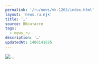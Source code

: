 ```yaml
---
permalink: '/ru/news/vk-1263/index.html'
layout: 'news.ru.njk'
title: '…'
source: ВКонтакте
tags:
  - news_ru
description: '…'
updatedAt: 1400141885
---
```

![…](https://sun9-57.userapi.com/impf/eWK8qB4Kuin0vscYJO3QopRua-gI1vl7se3C-Q/FdFS8RrQw3A.jpg?size=604x436&quality=96&proxy=1&sign=8810db70829aa0bb19323a56e86ca9d2&c_uniq_tag=IAxHFcycJU46kCOZzewsOsAz8eVPKheQUwW5pdixb3Y&type=album)

